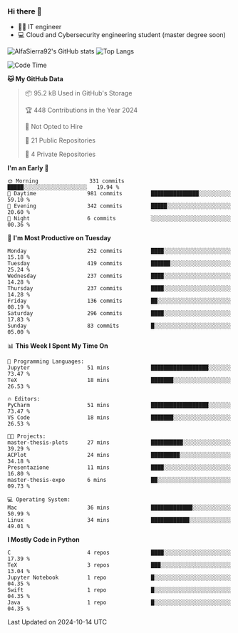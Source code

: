 ### Hi there 👋
- 👨‍💻 IT engineer
- 💻 Cloud and Cybersecurity engineering student (master degree soon)


![AlfaSierra92's GitHub stats](https://github-readme-stats.vercel.app/api?username=AlfaSierra92&theme=nord)
![Top Langs](https://github-readme-stats.vercel.app/api/top-langs/?username=AlfaSierra92&theme=nord&layout=compact)

<!--START_SECTION:waka-->
![Code Time](http://img.shields.io/badge/Code%20Time-199%20hrs%2031%20mins-blue)

**🐱 My GitHub Data** 

> 📦 95.2 kB Used in GitHub's Storage 
 > 
> 🏆 448 Contributions in the Year 2024
 > 
> 🚫 Not Opted to Hire
 > 
> 📜 21 Public Repositories 
 > 
> 🔑 4 Private Repositories 
 > 
**I'm an Early 🐤** 

```text
🌞 Morning                331 commits         █████░░░░░░░░░░░░░░░░░░░░   19.94 % 
🌆 Daytime                981 commits         ███████████████░░░░░░░░░░   59.10 % 
🌃 Evening                342 commits         █████░░░░░░░░░░░░░░░░░░░░   20.60 % 
🌙 Night                  6 commits           ░░░░░░░░░░░░░░░░░░░░░░░░░   00.36 % 
```
📅 **I'm Most Productive on Tuesday** 

```text
Monday                   252 commits         ████░░░░░░░░░░░░░░░░░░░░░   15.18 % 
Tuesday                  419 commits         ██████░░░░░░░░░░░░░░░░░░░   25.24 % 
Wednesday                237 commits         ████░░░░░░░░░░░░░░░░░░░░░   14.28 % 
Thursday                 237 commits         ████░░░░░░░░░░░░░░░░░░░░░   14.28 % 
Friday                   136 commits         ██░░░░░░░░░░░░░░░░░░░░░░░   08.19 % 
Saturday                 296 commits         ████░░░░░░░░░░░░░░░░░░░░░   17.83 % 
Sunday                   83 commits          █░░░░░░░░░░░░░░░░░░░░░░░░   05.00 % 
```


📊 **This Week I Spent My Time On** 

```text
💬 Programming Languages: 
Jupyter                  51 mins             ██████████████████░░░░░░░   73.47 % 
TeX                      18 mins             ███████░░░░░░░░░░░░░░░░░░   26.53 % 

🔥 Editors: 
PyCharm                  51 mins             ██████████████████░░░░░░░   73.47 % 
VS Code                  18 mins             ███████░░░░░░░░░░░░░░░░░░   26.53 % 

🐱‍💻 Projects: 
master-thesis-plots      27 mins             ██████████░░░░░░░░░░░░░░░   39.29 % 
ACPlot                   24 mins             █████████░░░░░░░░░░░░░░░░   34.18 % 
Presentazione            11 mins             ████░░░░░░░░░░░░░░░░░░░░░   16.80 % 
master-thesis-expo       6 mins              ██░░░░░░░░░░░░░░░░░░░░░░░   09.73 % 

💻 Operating System: 
Mac                      36 mins             █████████████░░░░░░░░░░░░   50.99 % 
Linux                    34 mins             ████████████░░░░░░░░░░░░░   49.01 % 
```

**I Mostly Code in Python** 

```text
C                        4 repos             ████░░░░░░░░░░░░░░░░░░░░░   17.39 % 
TeX                      3 repos             ███░░░░░░░░░░░░░░░░░░░░░░   13.04 % 
Jupyter Notebook         1 repo              █░░░░░░░░░░░░░░░░░░░░░░░░   04.35 % 
Swift                    1 repo              █░░░░░░░░░░░░░░░░░░░░░░░░   04.35 % 
Java                     1 repo              █░░░░░░░░░░░░░░░░░░░░░░░░   04.35 % 
```




 Last Updated on 2024-10-14 UTC
<!--END_SECTION:waka-->

<!--
**AlfaSierra92/AlfaSierra92** is a ✨ _special_ ✨ repository because its `README.md` (this file) appears on your GitHub profile.

Here are some ideas to get you started:

- 🔭 I’m currently working on ...
- 🌱 I’m currently learning ...
- 👯 I’m looking to collaborate on ...
- 🤔 I’m looking for help with ...
- 💬 Ask me about ...
- 📫 How to reach me: ...
- 😄 Pronouns: ...
- ⚡ Fun fact: ...
-->

